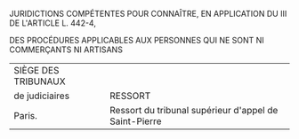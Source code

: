JURIDICTIONS COMPÉTENTES POUR CONNAÎTRE, EN APPLICATION DU III DE L'ARTICLE L. 442-4,  

DES PROCÉDURES APPLICABLES AUX PERSONNES QUI NE SONT NI COMMERÇANTS NI ARTISANS


 




|  |  |
| --- | --- |
| SIÈGE DES TRIBUNAUX
de judiciaires | RESSORT |
| Paris. | Ressort du tribunal supérieur d'appel de Saint-Pierre |


 


 


 


 

